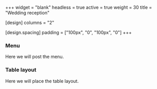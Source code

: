+++
widget = "blank"
headless = true
active = true
weight = 30
title = "Wedding reception"

[design]
  columns = "2"

[design.spacing]
  padding = ["100px", "0", "100px", "0"]
+++

### Menu

Here we will post the menu.

### Table layout

Here we will place the table layout.
